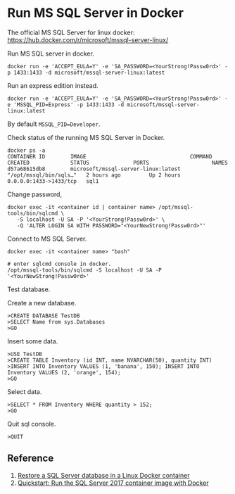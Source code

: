 # Run MS SQL Server in Docker

The official MS SQL Server for linux docker: https://hub.docker.com/r/microsoft/mssql-server-linux/

Run MS SQL server in docker.

```
docker run -e 'ACCEPT_EULA=Y' -e 'SA_PASSWORD=<YourStrong!Passw0rd>' -p 1433:1433 -d microsoft/mssql-server-linux:latest
```

Run an express edition instead.

```
docker run -e 'ACCEPT_EULA=Y' -e 'SA_PASSWORD=<YourStrong!Passw0rd>' -e 'MSSQL_PID=Express' -p 1433:1433 -d microsoft/mssql-server-linux:latest
```
By default `MSSQL_PID=Developer`.

Check status of the running MS SQL Server in Docker.

```
docker ps -a
CONTAINER ID        IMAGE                                 COMMAND                  CREATED             STATUS              PORTS                    NAMES
d57a68615db8        microsoft/mssql-server-linux:latest   "/opt/mssql/bin/sqls…"   2 hours ago         Up 2 hours          0.0.0.0:1433->1433/tcp   sql1
```

Change password,

```
docker exec -it <container id | container name> /opt/mssql-tools/bin/sqlcmd \
   -S localhost -U SA -P '<YourStrong!Passw0rd>' \
   -Q 'ALTER LOGIN SA WITH PASSWORD="<YourNewStrong!Passw0rd>"'
```   

Connect to MS SQL Server.

```
docker exec -it <container name> "bash"

# enter sqlcmd console in docker.
/opt/mssql-tools/bin/sqlcmd -S localhost -U SA -P '<YourNewStrong!Passw0rd>'

```

Test database.

Create a new database.

```
>CREATE DATABASE TestDB
>SELECT Name from sys.Databases
>GO
```

Insert some data.

```
>USE TestDB
>CREATE TABLE Inventory (id INT, name NVARCHAR(50), quantity INT)
>INSERT INTO Inventory VALUES (1, 'banana', 150); INSERT INTO Inventory VALUES (2, 'orange', 154);
>GO
```

Select data.

```
>SELECT * FROM Inventory WHERE quantity > 152;
>GO
```

Quit sql console.

```
>QUIT
```


## Reference 

1. [Restore a SQL Server database in a Linux Docker container](https://docs.microsoft.com/en-us/sql/linux/tutorial-restore-backup-in-sql-server-container?view=sql-server-linux-2017)
2. [Quickstart: Run the SQL Server 2017 container image with Docker](https://docs.microsoft.com/en-us/sql/linux/quickstart-install-connect-docker?view=sql-server-linux-2017)


